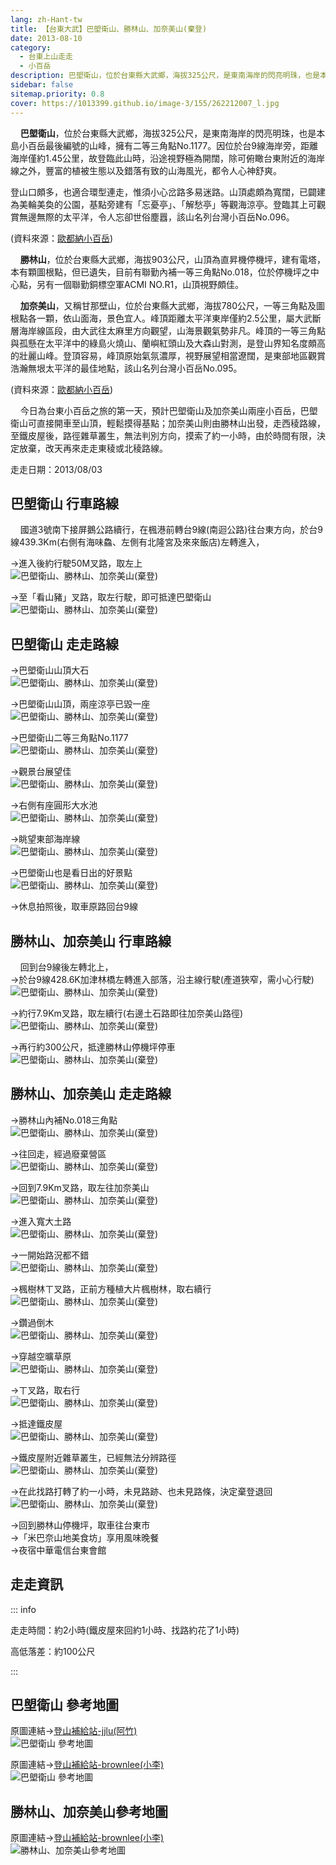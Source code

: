 ```yaml
---
lang: zh-Hant-tw
title: 【台東大武】巴塱衛山、勝林山、加奈美山(棄登)
date: 2013-08-10
category: 
  - 台東上山走走
  - 小百岳
description: 巴塱衛山，位於台東縣大武鄉，海拔325公尺，是東南海岸的閃亮明珠，也是本島小百岳最後編號的山峰，擁有二等三角點No.1177。因位於台9線海岸旁，距離海岸僅約1.45公里，故登臨此山時，沿途視野極為開闊，除可俯瞰台東附近的海岸線之外，豐富的植被生態以及錯落有致的山海風光，都令人心神舒爽。登山口頗多，也適合環型連走，惟須小心岔路多易迷路。山頂處頗為寬闊，已闢建為美輪美奐的公園，基點旁建有「忘憂亭」、「解愁亭」等觀海涼亭。登臨其上可觀賞無邊無際的太平洋，令人忘卻世俗塵囂，該山名列台灣小百岳No.096。
sidebar: false
sitemap.priority: 0.8
cover: https://1013399.github.io/image-3/155/262212007_l.jpg
---
```


    **巴塱衛山**，位於台東縣大武鄉，海拔325公尺，是東南海岸的閃亮明珠，也是本島小百岳最後編號的山峰，擁有二等三角點No.1177。因位於台9線海岸旁，距離海岸僅約1.45公里，故登臨此山時，沿途視野極為開闊，除可俯瞰台東附近的海岸線之外，豐富的植被生態以及錯落有致的山海風光，都令人心神舒爽。

登山口頗多，也適合環型連走，惟須小心岔路多易迷路。山頂處頗為寬闊，已闢建為美輪美奐的公園，基點旁建有「忘憂亭」、「解愁亭」等觀海涼亭。登臨其上可觀賞無邊無際的太平洋，令人忘卻世俗塵囂，該山名列台灣小百岳No.096。  

(資料來源：[歐都納小百岳](http://www.taiwan100mt.com/mountain.php?mountain=96))

<!-- more -->

    **勝林山**，位於台東縣大武鄉，海拔903公尺，山頂為直昇機停機坪，建有電塔，本有顆圖根點，但已遺失，目前有聯勤內補一等三角點No.018，位於停機坪之中心點，另有一個聯勤銅標空軍ACMI NO.R1，山頂視野頗佳。  

    **加奈美山**，又稱甘那壁山，位於台東縣大武鄉，海拔780公尺，一等三角點及圖根點各一顆，依山面海，景色宜人。峰頂距離太平洋東岸僅約2.5公里，屬大武斷層海岸線區段，由大武往太麻里方向觀望，山海景觀氣勢非凡。峰頂的一等三角點與孤懸在太平洋中的綠島火燒山、蘭嶼紅頭山及大森山對測，是登山界知名度頗高的壯麗山峰。登頂容易，峰頂原始氣氛濃厚，視野展望相當遼闊，是東部地區觀賞浩瀚無垠太平洋的最佳地點，該山名列台灣小百岳No.095。 

(資料來源：[歐都納小百岳](http://www.taiwan100mt.com/mountain.php?mountain=95))

    今日為台東小百岳之旅的第一天，預計巴塱衛山及加奈美山兩座小百岳，巴塱衛山可直接開車至山頂，輕鬆摸得基點；加奈美山則由勝林山出發，走西稜路線，至鐵皮屋後，路徑雜草叢生，無法判別方向，摸索了約一小時，由於時間有限，決定放棄，改天再來走走東稜或北稜路線。

走走日期：2013/08/03

## 巴塱衛山 行車路線  
    國道3號南下接屏鵝公路續行，在楓港前轉台9線(南迴公路)往台東方向，於台9線439.3Km(右側有海味鱻、左側有北隆宮及來來飯店)左轉進入，  

→進入後約行駛50M叉路，取左上  
![巴塱衛山、勝林山、加奈美山(棄登)](https://1013399.github.io/image-3/155/262230024_l.jpg)

→至「看山豬」叉路，取左行駛，即可抵達巴塱衛山  
![巴塱衛山、勝林山、加奈美山(棄登)](https://1013399.github.io/image-3/155/262212003_l.jpg)

## 巴塱衛山 走走路線
→巴塱衛山山頂大石  
![巴塱衛山、勝林山、加奈美山(棄登)](https://1013399.github.io/image-3/155/262212007_l.jpg)

→巴塱衛山山頂，兩座涼亭已毀一座  
![巴塱衛山、勝林山、加奈美山(棄登)](https://1013399.github.io/image-3/155/262212011_l.jpg)

→巴塱衛山二等三角點No.1177  
![巴塱衛山、勝林山、加奈美山(棄登)](https://1013399.github.io/image-3/155/262212014_l.jpg)

→觀景台展望佳  
![巴塱衛山、勝林山、加奈美山(棄登)](https://1013399.github.io/image-3/155/262212016_l.jpg)

→右側有座圓形大水池  
![巴塱衛山、勝林山、加奈美山(棄登)](https://1013399.github.io/image-3/155/262212020_l.jpg)

→眺望東部海岸線  
![巴塱衛山、勝林山、加奈美山(棄登)](https://1013399.github.io/image-3/155/262212022_l.jpg)

→巴塱衛山也是看日出的好景點  
![巴塱衛山、勝林山、加奈美山(棄登)](https://1013399.github.io/image-3/155/262212024_l.jpg)  

→休息拍照後，取車原路回台9線

## 勝林山、加奈美山 行車路線  
    回到台9線後左轉北上，  
→於台9線428.6K加津林橋左轉進入部落，沿主線行駛(產道狹窄，需小心行駛)  
![巴塱衛山、勝林山、加奈美山(棄登)](https://1013399.github.io/image-3/155/262212262_l.jpg)

→約行7.9Km叉路，取左續行(右邊土石路即往加奈美山路徑)  
![巴塱衛山、勝林山、加奈美山(棄登)](https://1013399.github.io/image-3/155/262212265_l.jpg)

→再行約300公尺，抵達勝林山停機坪停車  
![巴塱衛山、勝林山、加奈美山(棄登)](https://1013399.github.io/image-3/155/262212268_l.jpg)

## 勝林山、加奈美山 走走路線  
→勝林山內補No.018三角點  
![巴塱衛山、勝林山、加奈美山(棄登)](https://1013399.github.io/image-3/155/262212270_l.jpg)

→往回走，經過廢棄營區  
![巴塱衛山、勝林山、加奈美山(棄登)](https://1013399.github.io/image-3/155/262212275_l.jpg)

→回到7.9Km叉路，取左往加奈美山  
![巴塱衛山、勝林山、加奈美山(棄登)](https://1013399.github.io/image-3/155/262212279_l.jpg)

→進入寬大土路  
![巴塱衛山、勝林山、加奈美山(棄登)](https://1013399.github.io/image-3/155/262212284_l.jpg)

→一開始路況都不錯  
![巴塱衛山、勝林山、加奈美山(棄登)](https://1013399.github.io/image-3/155/262212288_l.jpg)

→楓樹林ㄒ叉路，正前方種植大片楓樹林，取右續行  
![巴塱衛山、勝林山、加奈美山(棄登)](https://1013399.github.io/image-3/155/262212291_l.jpg)

→鑽過倒木  
![巴塱衛山、勝林山、加奈美山(棄登)](https://1013399.github.io/image-3/155/262212294_l.jpg)

→穿越空曠草原  
![巴塱衛山、勝林山、加奈美山(棄登)](https://1013399.github.io/image-3/155/262212298_l.jpg)

→ㄒ叉路，取右行  
![巴塱衛山、勝林山、加奈美山(棄登)](https://1013399.github.io/image-3/155/262212302_l.jpg)

→抵達鐵皮屋  
![巴塱衛山、勝林山、加奈美山(棄登)](https://1013399.github.io/image-3/155/262212305_l.jpg)

→鐵皮屋附近雜草叢生，已經無法分辨路徑  
![巴塱衛山、勝林山、加奈美山(棄登)](https://1013399.github.io/image-3/155/262212260_l.jpg)

→在此找路打轉了約一小時，未見路跡、也未見路條，決定棄登退回  
![巴塱衛山、勝林山、加奈美山(棄登)](https://1013399.github.io/image-3/155/262212309_l.jpg)

→回到勝林山停機坪，取車往台東市  
→「米巴奈山地美食坊」享用風味晚餐  
→夜宿中華電信台東會館

## 走走資訊

::: info

走走時間：約2小時(鐵皮屋來回約1小時、找路約花了1小時)

高低落差：約100公尺

:::

## 巴塱衛山 參考地圖  
原圖連結→[登山補給站-jjlu(阿竹)](http://www.keepon.com.tw/DiscussLoad.aspx?code=314B5CF9AEC3A19113F6CAA6F539A662FC808003B7150A39)  
![巴塱衛山 參考地圖](https://1013399.github.io/image-3/155/262212143_l.jpg)

原圖連結→[登山補給站-brownlee(小李)](http://www.keepon.com.tw/DiscussLoad.aspx?code=314B5CF9AEC3A19113F6CAA6F539A66265D8DFE1D2F71B1D)  
![巴塱衛山 參考地圖](https://1013399.github.io/image-3/155/262212141_l.jpg)

## 勝林山、加奈美山參考地圖
原圖連結→[登山補給站-brownlee(小李)](http://www.keepon.com.tw/DiscussLoad.aspx?code=314B5CF9AEC3A19113F6CAA6F539A66211E38E442355F70A)  
![勝林山、加奈美山參考地圖](https://1013399.github.io/image-3/155/262212354_l.jpg)